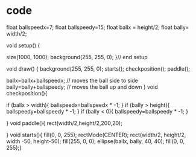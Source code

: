 # code
float ballspeedx=7;
float ballspeedy=15;
float ballx = height/2;
float bally= width/2;

void setup() {

size(1000, 1000);
background(255, 255, 0);
}// end setup

void draw() {
background(255, 255, 0);
starts();
checkposition();
paddle();

ballx=ballx+ballspeedx; // moves the ball side to side
bally=bally+ballspeedy; // moves the ball up and down
}
void checkposition(){
  
  if (ballx > width){
    ballspeedx=ballspeedx * -1;
 }
 if (bally > height){
   ballspeedy=ballspeedy * -1;
 }
 if (bally < 0){
   ballspeedy=ballspeedy * -1;
 }
 
}
 void paddle(){
 rect(width/2,height/2,200,20);  
  
 }
 void starts(){
   fill(0, 0, 255);
rectMode(CENTER);
rect(width/2, height/2, width -50, height-50);
fill(255, 0, 0);
ellipse(ballx, bally, 40, 40); fill(0, 0, 255);}
